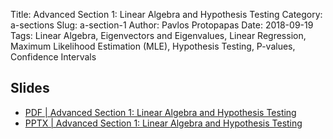 Title: Advanced Section 1: Linear Algebra and Hypothesis Testing
Category: a-sections
Slug: a-section-1
Author: Pavlos Protopapas
Date: 2018-09-19
Tags: Linear Algebra, Eigenvectors and Eigenvalues, Linear Regression, Maximum Likelihood Estimation (MLE), Hypothesis Testing, P-values, Confidence Intervals

## Slides

- [PDF | Advanced Section 1: Linear Algebra and Hypothesis Testing]({attach}presentation/Adv_Section1_Slides.pdf)
- [PPTX | Advanced Section 1: Linear Algebra and Hypothesis Testing]({attach}presentation/Adv_Section1_Slides.pptx)
